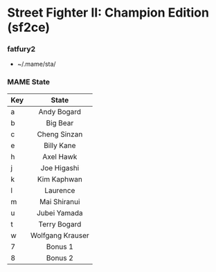 # Street Fighter II: Champion Edition (sf2ce)

### fatfury2

- ~/.mame/sta/

### MAME State

| Key     | State            |
| ------- |:----------------:|
| a       | Andy Bogard      |
| b       | Big Bear         |
| c       | Cheng Sinzan     |
| e       | Billy Kane       |
| h       | Axel Hawk        |
| j       | Joe Higashi      |
| k       | Kim Kaphwan      |
| l       | Laurence         |
| m       | Mai Shiranui     |
| u       | Jubei Yamada     |
| t       | Terry Bogard     |
| w       | Wolfgang Krauser |
| 7       | Bonus 1          |
| 8       | Bonus 2          |

